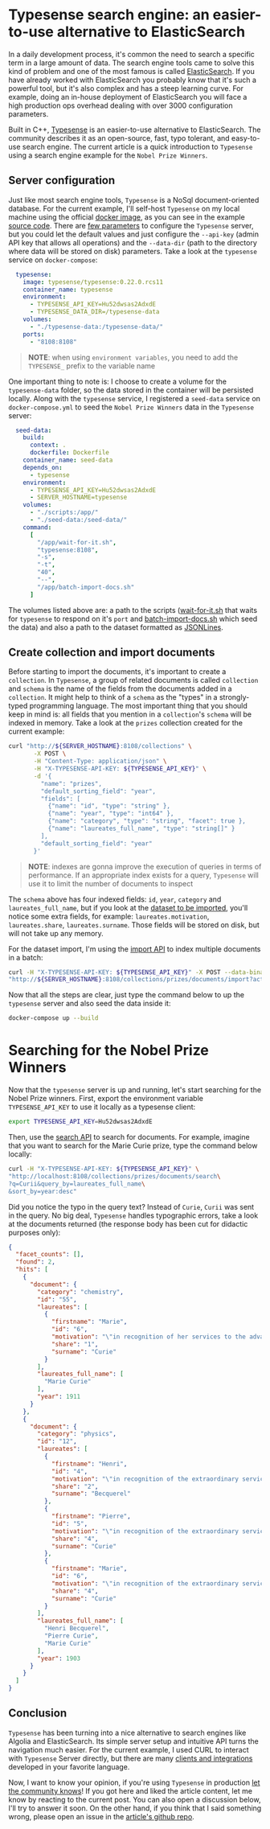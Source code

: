 # Typesense search engine: an easier-to-use alternative to ElasticSearch

In a daily development process, it's common the need to search a specific term in a large amount of data. The search engine tools came to solve this kind of problem and one of the most famous is called [ElasticSearch](https://github.com/elastic/elasticsearch). If you have already worked with ElasticSearch you probably know that it's such a powerful tool, but it's also complex and has a steep learning curve. For example, doing an in-house deployment of ElasticSearch you will face a high production ops overhead dealing with over 3000 configuration parameters.

Built in C++, [Typesense](https://github.com/typesense/typesense) is an easier-to-use alternative to ElasticSearch. The community describes it as an open-source, fast, typo tolerant, and easy-to-use search engine. The current article is a quick introduction to `Typesense` using a search engine example for the `Nobel Prize Winners`.

## Server configuration

Just like most search engine tools, `Typesense` is a NoSql document-oriented database. For the current example, I'll self-host `Typesense` on my local machine using the official [docker image](https://hub.docker.com/r/typesense/typesense/), as you can see in the example [source code](https://github.com/luizhlelis/typesense-playground). There are [few parameters](https://typesense.org/docs/0.21.0/api/server-configuration.html#using-command-line-arguments) to configure the `Typesense` server, but you could let the default values and just configure the `--api-key` (admin API key that allows all operations) and the `--data-dir` (path to the directory where data will be stored on disk) parameters. Take a look at the `typesense` service on `docker-compose`:

```yml
  typesense:
    image: typesense/typesense:0.22.0.rcs11
    container_name: typesense
    environment:
      - TYPESENSE_API_KEY=Hu52dwsas2AdxdE
      - TYPESENSE_DATA_DIR=/typesense-data
    volumes:
      - "./typesense-data:/typesense-data/"
    ports:
      - "8108:8108"
```

> **NOTE**: when using `environment variables`, you need to add the `TYPESENSE_` prefix to the variable name

One important thing to note is: I choose to create a volume for the `typesense-data` folder, so the data stored in the container will be persisted locally. Along with the `typesense` service, I registered a `seed-data` service on `docker-compose.yml` to seed the `Nobel Prize Winners` data in the `Typesense` server:

```yml
  seed-data:
    build:
      context: .
      dockerfile: Dockerfile
    container_name: seed-data
    depends_on:
      - typesense
    environment:
      - TYPESENSE_API_KEY=Hu52dwsas2AdxdE
      - SERVER_HOSTNAME=typesense
    volumes:
      - "./scripts:/app/"
      - "./seed-data:/seed-data/"
    command:
      [
        "/app/wait-for-it.sh",
        "typesense:8108",
        "-s",
        "-t",
        "40",
        "--",
        "/app/batch-import-docs.sh"
      ]
```

The volumes listed above are: a path to the scripts ([wait-for-it.sh](https://github.com/luizhlelis/typesense-playground/blob/main/src/scripts/wait-for-it.sh) that waits for `typesense` to respond on it's `port` and [batch-import-docs.sh](https://github.com/luizhlelis/typesense-playground/blob/main/src/scripts/batch-import-docs.sh) which seed the data) and also a path to the dataset formatted as [JSONLines](https://jsonlines.org/).

## Create collection and import documents

Before starting to import the documents, it's important to create a `collection`. In `Typesense`, a group of related documents is called `collection` and `schema` is the name of the fields from the documents added in a `collection`. It might help to think of a `schema` as the "types" in a strongly-typed programming language. The most important thing that you should keep in mind is: all fields that you mention in a `collection`'s `schema` will be indexed in memory. Take a look at the `prizes` collection created for the current example:

```bash
curl "http://${SERVER_HOSTNAME}:8108/collections" \
       -X POST \
       -H "Content-Type: application/json" \
       -H "X-TYPESENSE-API-KEY: ${TYPESENSE_API_KEY}" \
       -d '{
         "name": "prizes",
         "default_sorting_field": "year",
         "fields": [
           {"name": "id", "type": "string" },
           {"name": "year", "type": "int64" },
           {"name": "category", "type": "string", "facet": true },
           {"name": "laureates_full_name", "type": "string[]" }
         ],
         "default_sorting_field": "year"
       }'
```

>**NOTE**: indexes are gonna improve the execution of queries in terms of performance. If an appropriate index exists for a query, `Typesense` will use it to limit the number of documents to inspect

The `schema` above has four indexed fields: `id`, `year`, `category` and `laureates_full_name`, but if you look at the [dataset to be imported](https://github.com/luizhlelis/typesense-playground/blob/main/src/seed-data/documents.jsonl), you'll notice some extra fields, for example: `laureates.motivation`, `laureates.share`, `laureates.surname`. Those fields will be stored on disk, but will not take up any memory.

For the dataset import, I'm using the [import API](https://typesense.org/docs/0.21.0/api/documents.html#import-documents) to index multiple documents in a batch:

```bash
curl -H "X-TYPESENSE-API-KEY: ${TYPESENSE_API_KEY}" -X POST --data-binary @../seed-data/documents.jsonl \
"http://${SERVER_HOSTNAME}:8108/collections/prizes/documents/import?action=create"
```

Now that all the steps are clear, just type the command below to up the `typesense` server and also seed the data inside it:

```bash
docker-compose up --build
```

# Searching for the Nobel Prize Winners

Now that the `typesense` server is up and running, let's start searching for the Nobel Prize winners. First, export the environment variable `TYPESENSE_API_KEY` to use it locally as a typesense client:

```bash
export TYPESENSE_API_KEY=Hu52dwsas2AdxdE
```

Then, use the [search API](https://typesense.org/docs/0.21.0/api/documents.html#search) to search for documents. For example, imagine that you want to search for the Marie Curie prize, type the command below locally:

```bash
curl -H "X-TYPESENSE-API-KEY: ${TYPESENSE_API_KEY}" \
"http://localhost:8108/collections/prizes/documents/search\
?q=Curii&query_by=laureates_full_name\
&sort_by=year:desc"
```

Did you notice the typo in the query text? Instead of `Curie`, `Curii` was sent in the query. No big deal, `Typesense` handles typographic errors, take a look at the documents returned (the response body has been cut for didactic purposes only):

```json
{
  "facet_counts": [],
  "found": 2,
  "hits": [
    {
      "document": {
        "category": "chemistry",
        "id": "55",
        "laureates": [
          {
            "firstname": "Marie",
            "id": "6",
            "motivation": "\"in recognition of her services to the advancement of chemistry by the discovery of the elements radium and polonium, by the isolation of radium and the study of the nature and compounds of this remarkable element\"",
            "share": "1",
            "surname": "Curie"
          }
        ],
        "laureates_full_name": [
          "Marie Curie"
        ],
        "year": 1911
      }
    },
    {
      "document": {
        "category": "physics",
        "id": "12",
        "laureates": [
          {
            "firstname": "Henri",
            "id": "4",
            "motivation": "\"in recognition of the extraordinary services he has rendered by his discovery of spontaneous radioactivity\"",
            "share": "2",
            "surname": "Becquerel"
          },
          {
            "firstname": "Pierre",
            "id": "5",
            "motivation": "\"in recognition of the extraordinary services they have rendered by their joint researches on the radiation phenomena discovered by Professor Henri Becquerel\"",
            "share": "4",
            "surname": "Curie"
          },
          {
            "firstname": "Marie",
            "id": "6",
            "motivation": "\"in recognition of the extraordinary services they have rendered by their joint researches on the radiation phenomena discovered by Professor Henri Becquerel\"",
            "share": "4",
            "surname": "Curie"
          }
        ],
        "laureates_full_name": [
          "Henri Becquerel",
          "Pierre Curie",
          "Marie Curie"
        ],
        "year": 1903
      }
    }
  ]
}
```

## Conclusion

`Typesense` has been turning into a nice alternative to search engines like Algolia and ElasticSearch. Its simple server setup and intuitive API turns the navigation much easier. For the current example, I used CURL to interact with `Typesense` Server directly, but there are many [clients and integrations](https://github.com/typesense/typesense#api-clients) developed in your favorite language.

Now, I want to know your opinion, if you're using `Typesense` in production [let the community knows](https://github.com/typesense/typesense/issues/140)! If you got here and liked the article content, let me know by reacting to the current post. You can also open a discussion below, I'll try to answer it soon. On the other hand, if you think that I said something wrong, please open an issue in the [article's github repo](https://github.com/luizhlelis/typesense-playground).
